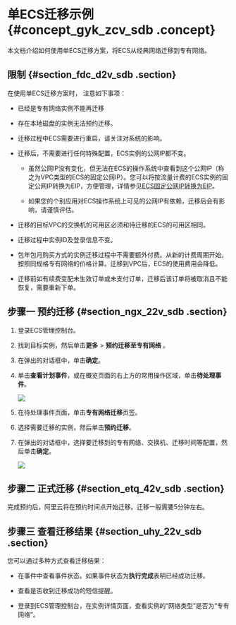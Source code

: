 # 单ECS迁移示例 {#concept_gyk_zcv_sdb .concept}

本文档介绍如何使用单ECS迁移方案，将ECS从经典网络迁移到专有网络。

## 限制 {#section_fdc_d2v_sdb .section}

在使用单ECS迁移方案时， 注意如下事项：

-   已经是专有网络实例不能再迁移

-   存在本地磁盘的实例无法预约迁移。

-   迁移过程中ECS需要进行重启，请关注对系统的影响。

-   迁移后，不需要进行任何特殊配置，ECS实例的公网IP都不变。

    -   虽然公网IP没有变化，但无法在ECS的操作系统中查看到这个公网IP（称之为VPC类型的ECS的固定公网IP）。您可以将按流量计费的ECS实例的固定公网IP转换为EIP，方便管理，详情参见[ECS固定公网IP转换为EIP](https://help.aliyun.com/document_detail/67455.html)。

    -   如果您的个别应用对ECS操作系统上可见的公网IP有依赖，迁移后会有影响，请谨慎评估。

-   迁移的目标VPC的交换机的可用区必须和待迁移的ECS的可用区相同。

-   迁移过程中实例ID及登录信息不变。

-   包年包月购买方式的实例迁移过程中不需要额外付费。从新的计费周期开始，按照同规格专有网络的价格计算。迁移到VPC后，ECS的使用费用会降低。

-   迁移前如有续费变配未生效订单或未支付订单，迁移后该订单将被取消且不能恢复，需要重新下单。


## 步骤一 预约迁移 {#section_ngx_22v_sdb .section}

1.  登录ECS管理控制台。
2.  找到目标实例，然后单击**更多** \> **预约迁移至专有网络** 。
3.  在弹出的对话框中，单击**确定**。
4.  单击**查看计划事件**，或在概览页面的右上方的常用操作区域，单击**待处理事件**。

    ![](http://static-aliyun-doc.oss-cn-hangzhou.aliyuncs.com/assets/img/2466/853_zh-CN.png)

5.  在待处理事件页面，单击**专有网络迁移**页签。
6.  选择需要迁移的实例，然后单击**预约迁移**。
7.  在弹出的对话框中，选择要迁移到的专有网络、交换机、迁移时间等配置，然后单击**确定**。

    ![](http://static-aliyun-doc.oss-cn-hangzhou.aliyuncs.com/assets/img/2466/852_zh-CN.png)


## 步骤二 正式迁移 {#section_etq_42v_sdb .section}

完成预约后，阿里云将在预约时间点开始迁移。迁移一般需要5分钟左右。

## 步骤三 查看迁移结果 {#section_uhy_22v_sdb .section}

您可以通过多种方式查看迁移结果：

-   在事件中查看事件状态。如果事件状态为**执行完成**表明已经成功迁移。

-   查看是否收到迁移成功的短信提醒。

-   登录到ECS管理控制台，在实例详情页面，查看实例的“网络类型”是否为“专有网络”。



